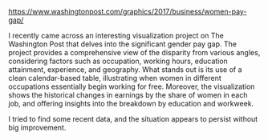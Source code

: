 https://www.washingtonpost.com/graphics/2017/business/women-pay-gap/

I recently came across an interesting visualization project on The Washington Post that delves into the significant gender pay gap. The project provides a comprehensive view of the disparity from various angles, considering factors such as occupation, working hours, education attainment, experience, and geography. What stands out is its use of a clean calendar-based table, illustrating when women in different occupations essentially begin working for free. Moreover, the visualization shows the historical changes in earnings by the share of women in each job, and offering insights into the breakdown by education and workweek.

I tried to find some recent data, and the situation appears to persist without big improvement.
